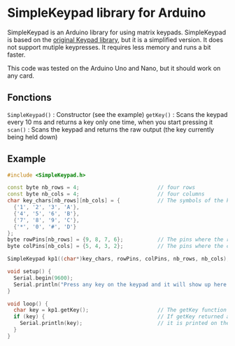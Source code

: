 SimpleKeypad library for Arduino
================================

SimpleKeypad is an Arduino library for using matrix keypads.
SimpleKeypad is based on the [original Keypad library](https://github.com/Chris--A/Keypad), but it is a simplified version. It does not support mutiple keypresses. It requires less memory and runs a bit faster.

This code was tested on the Arduino Uno and Nano, but it should work on any card.

Fonctions
---------

`SimpleKeypad()` : Constructor (see the example)
`getKey()` : Scans the keypad every 10 ms and returns a key only one time, when you start pressing it
`scan()` : Scans the keypad and returns the raw output (the key currently being held down)

Example
-------

```c++
#include <SimpleKeypad.h>

const byte nb_rows = 4;                         // four rows
const byte nb_cols = 4;                         // four columns
char key_chars[nb_rows][nb_cols] = {            // The symbols of the keys
  {'1', '2', '3', 'A'},
  {'4', '5', '6', 'B'},
  {'7', '8', '9', 'C'},
  {'*', '0', '#', 'D'}
};
byte rowPins[nb_rows] = {9, 8, 7, 6};           // The pins where the rows are connected
byte colPins[nb_cols] = {5, 4, 3, 2};           // The pins where the columns are connected

SimpleKeypad kp1((char*)key_chars, rowPins, colPins, nb_rows, nb_cols);   // New keypad called kp1

void setup() {
  Serial.begin(9600);
  Serial.println("Press any key on the keypad and it will show up here :");
}

void loop() {
  char key = kp1.getKey();                      // The getKey function scans the keypad every 10 ms and returns a key only one time, when you start pressing it
  if (key) {                                    // If getKey returned any key
    Serial.println(key);                        // it is printed on the serial monitor
  }
}
```
